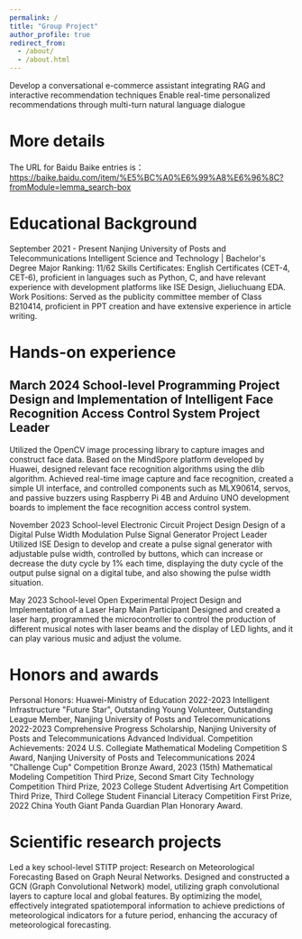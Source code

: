 ```yaml
---
permalink: /
title: "Group Project"
author_profile: true
redirect_from: 
  - /about/
  - /about.html
---
```


Develop a conversational e-commerce assistant integrating RAG and interactive recommendation techniques
Enable real-time personalized recommendations through multi-turn natural language dialogue


More details
======
The URL for Baidu Baike entries is：https://baike.baidu.com/item/%E5%BC%A0%E6%99%A8%E6%96%8C?fromModule=lemma_search-box

Educational Background
======
September 2021 - Present            Nanjing University of Posts and Telecommunications            Intelligent Science and Technology | Bachelor's Degree          Major Ranking: 11/62
Skills Certificates: English Certificates (CET-4, CET-6), proficient in languages such as Python, C, and have relevant experience with development platforms like ISE Design, Jieliuchuang EDA.
Work Positions: Served as the publicity committee member of Class B210414, proficient in PPT creation and have extensive experience in article writing.

Hands-on experience
======
March 2024       School-level Programming Project             Design and Implementation of Intelligent Face Recognition Access Control System           Project Leader
------
Utilized the OpenCV image processing library to capture images and construct face data. Based on the MindSpore platform developed by Huawei, designed relevant face recognition algorithms using the dlib algorithm. Achieved real-time image capture and face recognition, created a simple UI interface, and controlled components such as MLX90614, servos, and passive buzzers using Raspberry Pi 4B and Arduino UNO development boards to implement the face recognition access control system.

November 2023       School-level Electronic Circuit Project Design         Design of a Digital Pulse Width Modulation Pulse Signal Generator           Project Leader
Utilized ISE Design to develop and create a pulse signal generator with adjustable pulse width, controlled by buttons, which can increase or decrease the duty cycle by 1% each time, displaying the duty cycle of the output pulse signal on a digital tube, and also showing the pulse width situation.

May 2023       School-level Open Experimental Project             Design and Implementation of a Laser Harp                   Main Participant
Designed and created a laser harp, programmed the microcontroller to control the production of different musical notes with laser beams and the display of LED lights, and it can play various music and adjust the volume.

Honors and awards
======
Personal Honors: Huawei-Ministry of Education 2022-2023 Intelligent Infrastructure "Future Star", Outstanding Young Volunteer, Outstanding League Member, Nanjing University of Posts and Telecommunications 2022-2023 Comprehensive Progress Scholarship, Nanjing University of Posts and Telecommunications Advanced Individual.
Competition Achievements: 2024 U.S. Collegiate Mathematical Modeling Competition S Award, Nanjing University of Posts and Telecommunications 2024 "Challenge Cup" Competition Bronze Award, 2023 (15th) Mathematical Modeling Competition Third Prize, Second Smart City Technology Competition Third Prize, 2023 College Student Advertising Art Competition Third Prize, Third College Student Financial Literacy Competition First Prize, 2022 China Youth Giant Panda Guardian Plan Honorary Award.

Scientific research projects
======
Led a key school-level STITP project: Research on Meteorological Forecasting Based on Graph Neural Networks.
Designed and constructed a GCN (Graph Convolutional Network) model, utilizing graph convolutional layers to capture local and global features. By optimizing the model, effectively integrated spatiotemporal information to achieve predictions of meteorological indicators for a future period, enhancing the accuracy of meteorological forecasting.
